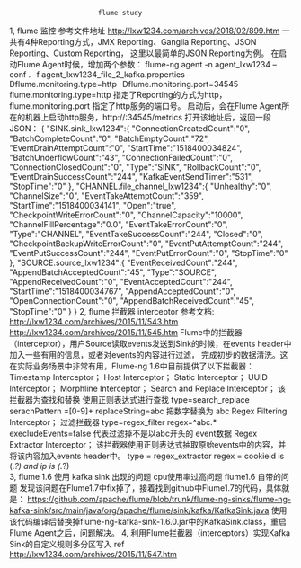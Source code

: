                           flume study
1,  flume 监控
    参考文件地址    http://lxw1234.com/archives/2018/02/899.htm
    一共有4种Reporting方式，JMX Reporting、Ganglia Reporting、JSON Reporting、Custom Reporting， 这里以最简单的JSON Reporting为例。
    在启动Flume Agent时候，增加两个参数：
    flume-ng agent -n agent_lxw1234 –conf . -f agent_lxw1234_file_2_kafka.properties -Dflume.monitoring.type=http -Dflume.monitoring.port=34545
    flume.monitoring.type=http 指定了Reporting的方式为http，flume.monitoring.port 指定了http服务的端口号。
    启动后，会在Flume Agent所在的机器上启动http服务，http://<hostname>:34545/metrics 打开该地址后，返回一段JSON：
        {
        "SINK.sink_lxw1234":{
            "ConnectionCreatedCount":"0",
            "BatchCompleteCount":"0",
            "BatchEmptyCount":"72",
            "EventDrainAttemptCount":"0",
            "StartTime":"1518400034824",
            "BatchUnderflowCount":"43",
            "ConnectionFailedCount":"0",
            "ConnectionClosedCount":"0",
            "Type":"SINK",
            "RollbackCount":"0",
            "EventDrainSuccessCount":"244",
            "KafkaEventSendTimer":"531",
            "StopTime":"0"
        },
        "CHANNEL.file_channel_lxw1234":{
            "Unhealthy":"0",
            "ChannelSize":"0",
            "EventTakeAttemptCount":"359",
            "StartTime":"1518400034141",
            "Open":"true",
            "CheckpointWriteErrorCount":"0",
            "ChannelCapacity":"10000",
            "ChannelFillPercentage":"0.0",
            "EventTakeErrorCount":"0",
            "Type":"CHANNEL",
            "EventTakeSuccessCount":"244",
            "Closed":"0",
            "CheckpointBackupWriteErrorCount":"0",
            "EventPutAttemptCount":"244",
            "EventPutSuccessCount":"244",
            "EventPutErrorCount":"0",
            "StopTime":"0"
        },
        "SOURCE.source_lxw1234":{
            "EventReceivedCount":"244",
            "AppendBatchAcceptedCount":"45",
            "Type":"SOURCE",
            "AppendReceivedCount":"0",
            "EventAcceptedCount":"244",
            "StartTime":"1518400034767",
            "AppendAcceptedCount":"0",
            "OpenConnectionCount":"0",
            "AppendBatchReceivedCount":"45",
            "StopTime":"0"
        }
       }
2,  flume 拦截器 interceptor
        参考文档: http://lxw1234.com/archives/2015/11/543.htm  http://lxw1234.com/archives/2015/11/545.htm
        Flume中的拦截器（interceptor），用户Source读取events发送到Sink的时候，在events header中加入一些有用的信息，或者对events的内容进行过滤，
            完成初步的数据清洗。这在实际业务场景中非常有用，Flume-ng 1.6中目前提供了以下拦截器：
        Timestamp Interceptor；
        Host Interceptor；
        Static Interceptor；
        UUID Interceptor；
        Morphline Interceptor；
        Search and Replace Interceptor；
          该拦截器为查找和替换 使用正则表达式进行查找 type=search_replace serachPattern =[0-9]+ replaceString=abc 把数字替换为 abc
        Regex Filtering Interceptor；
          过滤拦截器  type=regex_filter  regex=^abc.* execludeEvents=false 代表过滤掉不是以abc开头的 event数据
        Regex Extractor Interceptor；
          该拦截器使用正则表达式抽取原始events中的内容，并将该内容加入events header中。
          type = regex_extractor regex = cookieid is (.*?) and ip is (.*?)           
3,  flume 1.6 使用 kafka sink 出现的问题
       cpu使用率过高问题  flume1.6 自带的问题
       发现该问题在Flume1.7中fix掉了，接着找到github中Flume1.7的代码，具体就是：
       https://github.com/apache/flume/blob/trunk/flume-ng-sinks/flume-ng-kafka-sink/src/main/java/org/apache/flume/sink/kafka/KafkaSink.java
       使用该代码编译后替换掉flume-ng-kafka-sink-1.6.0.jar中的KafkaSink.class，重启Flume Agent之后，问题解决。
4,    利用Flume拦截器（interceptors）实现Kafka Sink的自定义规则多分区写入
        ref  http://lxw1234.com/archives/2015/11/547.htm


